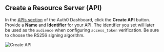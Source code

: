 ## Create a Resource Server (API)

In the [APIs section](${manage_url}/#/apis) of the Auth0 Dashboard, click the **Create API** button. Provide a **Name** and **Identifier** for your API. The identifier you set will later be used as the `audience` when configuring `access_token` verification. Be sure to choose the RS256 signing algorithm.

![Create API](/media/articles/api-auth/create-api.png)
